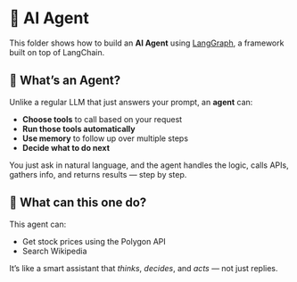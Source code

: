 # 🤖 AI Agent

This folder shows how to build an **AI Agent** using [LangGraph](https://github.com/langchain-ai/langgraph), a framework built on top of LangChain.

## 🧠 What’s an Agent?

Unlike a regular LLM that just answers your prompt, an **agent** can:
- **Choose tools** to call based on your request
- **Run those tools automatically**
- **Use memory** to follow up over multiple steps
- **Decide what to do next**

You just ask in natural language, and the agent handles the logic, calls APIs, gathers info, and returns results — step by step.

## 🚀 What can this one do?

This agent can:
- Get stock prices using the Polygon API
- Search Wikipedia

It’s like a smart assistant that *thinks*, *decides*, and *acts* — not just replies.
